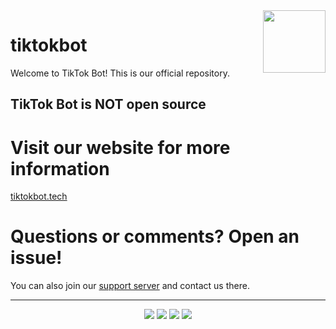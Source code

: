 <img align="right" width="100" height="100" src="https://raw.githubusercontent.com/tiktok-bot/tiktokbot/master/tt-logo.png">

# tiktokbot

Welcome to TikTok Bot! This is our official repository.

## TikTok Bot is __**NOT**__ open source

# Visit our website for more information
[tiktokbot.tech](https://tiktokbot.tech)

# Questions or comments? Open an issue!
You can also join our [support server](http://tiktokbot.tech/support) and contact us there.
* * * *
  <p align="center" style="border-left: 0;">
    <a href="https://top.gg/bot/699844962057060393"><img src="https://top.gg/api/widget/699844962057060393.svg"></a>
    <a href="https://botsfordiscord.com/bots/699844962057060393"><img src="https://botsfordiscord.com/api/bot/699844962057060393/widget?theme=dark"></a>
    <a href="https://discord.boats/bot/699844962057060393"><img src="https://discord.boats/api/widget/699844962057060393"></a>
    <a href="https://bots.ondiscord.xyz/bots/699844962057060393"><img src="https://bots.ondiscord.xyz/bots/699844962057060393/embed?theme=dark"></a>
  </p>
